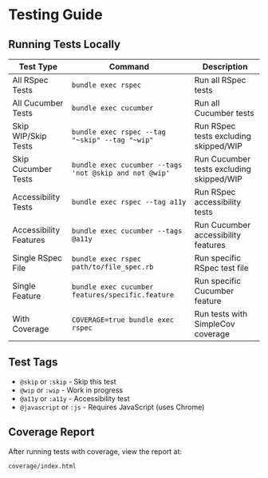 # Testing Guide

## Running Tests Locally

| Test Type | Command | Description |
|-----------|---------|-------------|
| All RSpec Tests | `bundle exec rspec` | Run all RSpec tests |
| All Cucumber Tests | `bundle exec cucumber` | Run all Cucumber tests |
| Skip WIP/Skip Tests | `bundle exec rspec --tag "~skip" --tag "~wip"` | Run RSpec tests excluding skipped/WIP |
| Skip Cucumber Tests | `bundle exec cucumber --tags 'not @skip and not @wip'` | Run Cucumber tests excluding skipped/WIP |
| Accessibility Tests | `bundle exec rspec --tag a11y` | Run RSpec accessibility tests |
| Accessibility Features | `bundle exec cucumber --tags @a11y` | Run Cucumber accessibility features |
| Single RSpec File | `bundle exec rspec path/to/file_spec.rb` | Run specific RSpec test file |
| Single Feature | `bundle exec cucumber features/specific.feature` | Run specific Cucumber feature |
| With Coverage | `COVERAGE=true bundle exec rspec` | Run tests with SimpleCov coverage |

## Test Tags

- `@skip` or `:skip` - Skip this test
- `@wip` or `:wip` - Work in progress
- `@a11y` or `:a11y` - Accessibility test
- `@javascript` or `:js` - Requires JavaScript (uses Chrome)

## Coverage Report

After running tests with coverage, view the report at:
```
coverage/index.html
``` 